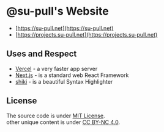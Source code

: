 # @su-pull's Website

- [https://su-pull.net](https://su-pull.net)
- [https://projects.su-pull.net](https://projects.su-pull.net)

## Uses and Respect

- [Vercel](https://vercel.com/) - a very faster app server
- [Next.js](https://nextjs.org/) - is a standard web React Framework
- [shiki](https://shiki.matsu.io/) - is a beautiful Syntax Highlighter

## License

The source code is under [MIT License](https://github.com/su-pull/sentry/blob/main/license).  
other unique content is under [CC BY-NC 4.0](https://creativecommons.org/licenses/by-nc/4.0/).
